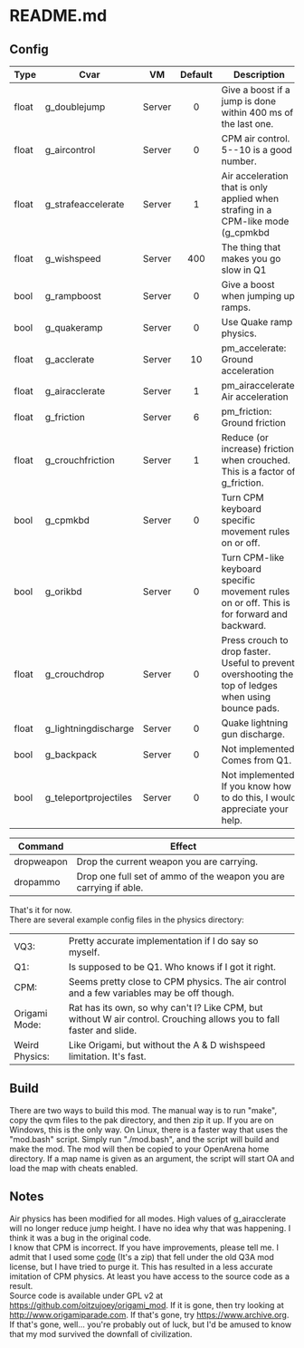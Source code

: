 
# README.md

## Config

| Type  | Cvar                  | VM     | Default | Description                                                                                       |
|-------|-----------------------|--------|:-------:|---------------------------------------------------------------------------------------------------|
| float | g_doublejump          | Server | 0       | Give a boost if a jump is done within 400 ms of the last one.                                     |
| float | g_aircontrol          | Server | 0       | CPM air control. 5--10 is a good number.                                                          |
| float | g_strafeaccelerate    | Server | 1       | Air acceleration that is only applied when strafing in a CPM-like mode (g_cpmkbd || g_orikbd)     |
| float | g_wishspeed           | Server | 400     | The thing that makes you go slow in Q1                                                            |
| bool | g_rampboost           | Server | 0       | Give a boost when jumping up ramps. |
| bool | g_quakeramp | Server | 0 | Use Quake ramp physics. |
| float | g_acclerate           | Server | 10      | pm_accelerate: Ground acceleration                                                                |
| float | g_airacclerate        | Server | 1       | pm_airaccelerate: Air acceleration                                                                |
| float | g_friction            | Server | 6       | pm_friction: Ground friction                                                                      |
| float | g_crouchfriction      | Server | 1       | Reduce (or increase) friction when crouched. This is a factor of g_friction.                      |
| bool  | g_cpmkbd              | Server | 0       | Turn CPM keyboard specific movement rules on or off.                                              |
| bool  | g_orikbd              | Server | 0       | Turn CPM-like keyboard specific movement rules on or off. This is for forward and backward.       |
| float  | g_crouchdrop          | Server | 0      | Press crouch to drop faster. Useful to prevent overshooting the top of ledges when using bounce pads. |
| float | g_lightningdischarge | Server | 0 | Quake lightning gun discharge. |
| bool  | g_backpack            | Server | 0       | Not implemented. Comes from Q1.                                                                   |
| bool  | g_teleportprojectiles | Server | 0       | Not implemented. If you know how to do this, I would appreciate your help.                        |

| Command | Effect |
|-|-|
| dropweapon | Drop the current weapon you are carrying. |
| dropammo | Drop one full set of ammo of the weapon you are carrying if able. |

That's it for now.  
There are several example config files in the physics directory:

| | |
|-|-|
| VQ3: | Pretty accurate implementation if I do say so myself. |
| Q1: | Is supposed to be Q1. Who knows if I got it right. |
| CPM: | Seems pretty close to CPM physics. The air control and a few variables may be off though. |
| Origami Mode: | Rat has its own, so why can't I? Like CPM, but without W air control. Crouching allows you to fall faster and slide. |
| Weird Physics: | Like Origami, but without the A & D wishspeed limitation. It's fast. |

## Build

There are two ways to build this mod. The manual way is to run "make", copy the qvm files to the pak directory, and then zip it up. If you are on Windows, this is the only way. On Linux, there is a faster way that uses the "mod.bash" script. Simply run "./mod.bash", and the script will build and make the mod. The mod will then be copied to your OpenArena home directory. If a map name is given as an argument, the script will start OA and load the map with cheats enabled.

## Notes

Air physics has been modified for all modes. High values of g_airacclerate will no longer reduce jump height. I have no idea why that was happening. I think it was a bug in the original code.  
I know that CPM is incorrect. If you have improvements, please tell me. I admit that I used some [code](https://web.archive.org/web/20070214143052/http://games.linuxdude.com/tamaps/archive/cpm1_dev_docs.zip) (It's a zip) that fell under the old Q3A mod license, but I have tried to purge it. This has resulted in a less accurate imitation of CPM physics. At least you have access to the source code as a result.  
Source code is available under GPL v2 at <https://github.com/oitzujoey/origami_mod>. If it is gone, then try looking at <http://www.origamiparade.com>. If that's gone, try <https://www.archive.org>. If that's gone, well... you're probably out of luck, but I'd be amused to know that my mod survived the downfall of civilization.  
